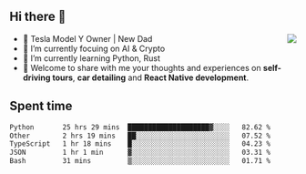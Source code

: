 ## Hi there 👋
<img align="right" src="https://github-readme-stats.vercel.app/api?username=ljunb&show_icons=true&icon_color=CE1D2D&text_color=718096&bg_color=00000000&hide_title=true&hide_border=true" />

- 🚗 Tesla Model Y Owner | New Dad
- 🔭 I’m currently focuing on AI & Crypto
- 🌱 I’m currently learning Python, Rust
- 💬 Welcome to share with me your thoughts and experiences on **self-driving tours**, **car detailing** and **React Native development**.




## Spent time
<!--START_SECTION:waka-->

```txt
Python       25 hrs 29 mins  ████████████████████▓░░░░   82.62 %
Other        2 hrs 19 mins   ██░░░░░░░░░░░░░░░░░░░░░░░   07.52 %
TypeScript   1 hr 18 mins    █░░░░░░░░░░░░░░░░░░░░░░░░   04.23 %
JSON         1 hr 1 min      ▓░░░░░░░░░░░░░░░░░░░░░░░░   03.31 %
Bash         31 mins         ▒░░░░░░░░░░░░░░░░░░░░░░░░   01.71 %
```

<!--END_SECTION:waka-->
